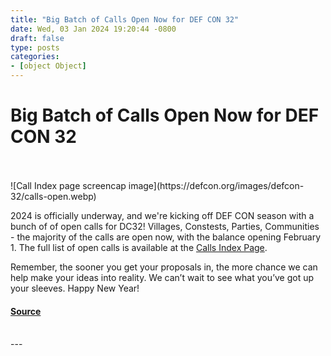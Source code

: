 ```yaml
---
title: "Big Batch of Calls Open Now for DEF CON 32"
date: Wed, 03 Jan 2024 19:20:44 -0800
draft: false
type: posts
categories: 
- [object Object]
---
```

# Big Batch of Calls Open Now for DEF CON 32

<br/>

<br/>
![Call Index page screencap image](https://defcon.org/images/defcon-32/calls-open.webp)  

2024 is officially underway, and we're kicking off DEF CON season with a bunch of of open calls for DC32! Villages, Constests, Parties, Communities - the majority of the calls are open now, with the balance opening February 1. The full list of open calls is available at the [Calls Index Page](https://defcon.org/html/defcon-32/dc-32-cfi.html).  
  
Remember, the sooner you get your proposals in, the more chance we can help make your ideas into reality. We can’t wait to see what you’ve got up your sleeves. Happy New Year!

#### [Source](https://defcon.org/html/defcon-32/dc-32-cfi.html)

<br/>
---
